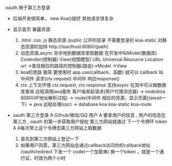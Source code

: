 oauth 用于第三方登录

- 后端开发很简单， new Koa()就好
  其他语言很复杂 
- 显示首页
  暴露资源
  1. .html .css .js 
      静态资源
      /public 公开的目录 不需要登录的
      koa-static 对静态资源的加持
      http://loaclhost:8080/{path}
  2. 动态资源,async 异步地到数据库里取数据 在开发中叫Model(数据库)
  Controller(控制器) View(视图模型)
  URL Universal Resource Location
  url ->查找相应的路径的控制器(路由)->Model ->View
  3. koa的思路
    极简 
    要使用时 app.use(callback、函数) 
    就可以
    callback 叫中间件
    请求(ctx.request) 中间件 响应response()
  4. ctx 上下文环境
    ctx.request, ctx.response
    支持async 在其中可以做数据库查询 远程调用java服务
    客户端发起请求(用户代理浏览器) -> node(koa 8080)(IP地址解析过程) -> route(中间件 相应的资源，显示页面)(await一下) -> java 远程处理(rpc) -> database 
    koa koa-static koa-route

- oauth
  第三方登录
  A  Github/微信/QQ  用户
  A 要拿用户的信息 , 用户的信息在第三方 , oauth 的第一步获取用户授权
  第三方网站就通过 下一个令牌环 token A A每次带上这个令牌去第三方网站上取数据
  1. 首先到第三方网站上登记一下
  2. 如果用户同意，第三方网站会通过callback访问你的callback地址 /oauth/redirect
    下发一个 code(一个加密串) 换一个token ，就是一个通行证，时效为两个小时